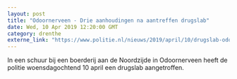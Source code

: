 ```yaml
---
layout: post
title: "Odoornerveen - Drie aanhoudingen na aantreffen drugslab"
date: Wed, 10 Apr 2019 12:20:00 GMT
category: drenthe
externe_link: "https://www.politie.nl/nieuws/2019/april/10/drugslab-odoornerveen-ontmanteld.html"
---
```


In een schuur bij een boerderij aan de Noordzijde in Odoornerveen heeft de politie woensdagochtend 10 april een drugslab aangetroffen.

